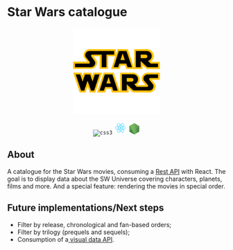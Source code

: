 # Star Wars catalogue
<p align="center">
<img alt="readme-logo" src="./src/assets/logo.png" height="200" width="200">
</p>
<p align="center">
<code><img alt="css3" height="23" src="https://camo.githubusercontent.com/2435c2a64789b8a71c701a1a593b4a6e6869789bfb0626e515dc2a6b6dffa6c5/68747470733a2f2f696d672e736869656c64732e696f2f62616467652f2d435353332d3135373242363f7374796c653d666c61742d737175617265266c6f676f3d63737333"></code>
<code><img alt="react" height="30" src="https://raw.githubusercontent.com/github/explore/80688e429a7d4ef2fca1e82350fe8e3517d3494d/topics/react/react.png"></code>
<code><img alt="nodejs" height="26" src="https://raw.githubusercontent.com/github/explore/80688e429a7d4ef2fca1e82350fe8e3517d3494d/topics/nodejs/nodejs.png"></code>


## About

A catalogue for the Star Wars movies, consuming a [Rest API](https://swapi.dev/) with React. The goal is to display data about the SW Universe covering characters, planets, films and more. And a special feature: rendering the movies in special order. 

## Future implementations/Next steps
- Filter by release, chronological and fan-based orders; 
- Filter by trilogy (prequels and sequels);
- Consumption of a[ visual data API](https://starwars-visualguide.com/#/films?page=1).
